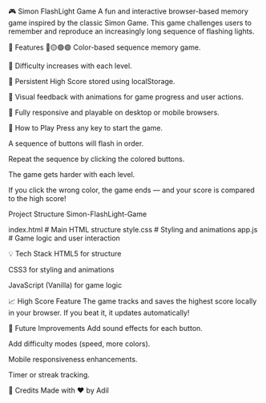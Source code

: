 🎮 Simon FlashLight Game
A fun and interactive browser-based memory game inspired by the classic Simon Game. This game challenges users to remember and reproduce an increasingly long sequence of flashing lights.

🚀 Features
🔴🟡🟢🟣 Color-based sequence memory game.

🧠 Difficulty increases with each level.

💾 Persistent High Score stored using localStorage.

🎉 Visual feedback with animations for game progress and user actions.

📱 Fully responsive and playable on desktop or mobile browsers.



🧩 How to Play
Press any key to start the game.

A sequence of buttons will flash in order.

Repeat the sequence by clicking the colored buttons.

The game gets harder with each level.

If you click the wrong color, the game ends — and your score is compared to the high score!

Project Structure
Simon-FlashLight-Game

index.html        # Main HTML structure
 style.css         # Styling and animations
 app.js            # Game logic and user interaction

💡 Tech Stack
HTML5 for structure

CSS3 for styling and animations

JavaScript (Vanilla) for game logic

📈 High Score Feature
The game tracks and saves the highest score locally in your browser. If you beat it, it updates automatically!

📌 Future Improvements
Add sound effects for each button.

Add difficulty modes (speed, more colors).

Mobile responsiveness enhancements.

Timer or streak tracking.

🙌 Credits
Made with ❤️ by Adil
